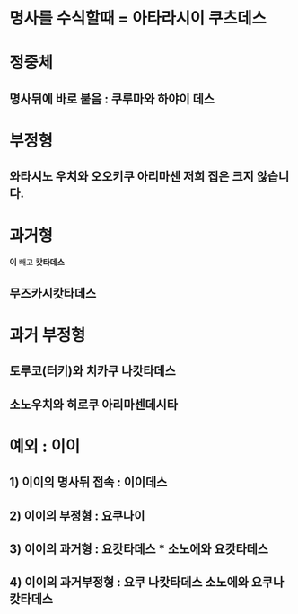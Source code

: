 # 명사를 수식할때 = 아타라시이 쿠츠데스

# 정중체
## 명사뒤에 바로 붙음 : 쿠루마와 하야이 데스

# 부정형
## 와타시노 우치와 오오키쿠 아리마센 저희 집은 크지 않습니다.

# 과거형
__이__ 빼고 __캇타데스__
## 무즈카시캇타데스

# 과거 부정형
## 토루코(터키)와 치카쿠 나캇타데스

## 소노우치와 히로쿠 아리마센데시타 

# 예외 : 이이

## 1) 이이의 명사뒤 접속 : 이이데스
## 2) 이이의 부정형 : 요쿠나이 
## 3) 이이의 과거형 : 요캇타데스  * 소노에와 요캇타데스
## 4) 이이의 과거부정형 : 요쿠 나캇타데스 소노에와 요쿠나캇타데스



 

